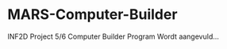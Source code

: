 MARS-Computer-Builder
=====================

INF2D Project 5/6 Computer Builder Program
Wordt aangevuld...
